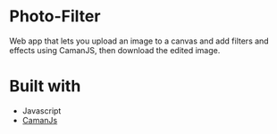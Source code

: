 # Photo-Filter

Web app that lets you upload an image to a canvas and add filters and effects using CamanJS, then download the edited image.

# Built with

* Javascript
* [CamanJs](http://camanjs.com/) 
